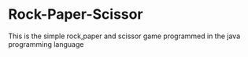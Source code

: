 # Rock-Paper-Scissor
This is the simple rock,paper and scissor game programmed in the java programming language
